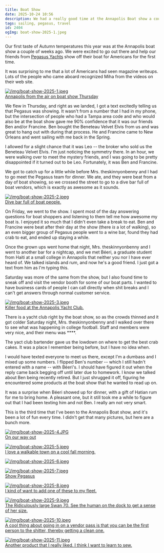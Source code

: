 ```yaml
---
title: Boat Show
date: 2025-10-24 10:56
description: We had a really good time at the Annapolis Boat show a couple of weekends ago.  We got some face time with the Pegasus people, checked out some cool products, ate lots of crab, and stayed out drinking every night.  Longest post I've written in months!
tags: sailing, pegasus, travel
id: 2404
ogImg: boat-show-2025-1.jpeg
---
```

Our first taste of Autumn temperatures this year was at the Annapolis boat show a couple of weeks ago.  We were excited to go out there and help our friends from <a href="" target="_blank">Pegasus Yachts</a> show off their boat for Americans for the first time.

It was surprising to me that a lot of Americans had seen magazine writeups.  Lots of the people who came aboard recognized Miha from the videos on their web site.

<a class="lightview alignright" href="/img/boat-show-2025-1.jpeg" data-lightview-caption="Annapolis from the air on boat show Thursday" data-lightview-group="group1" ><img src="/img/boat-show-2025-1.jpeg" alt="/img/boat-show-2025-1.jpeg"><br><span class="caption">Annapolis from the air on boat show Thursday</span></a>

We flew in Thursday, and right as we landed, I got a text excitedly telling us that Pegasus was showing.  It wasn't from a number that I had in my phone, but the intersection of people who had a Tampa area code and who would also be at the boat show gave me 90% confidence that it was our friends Ben and/or Francine.  Ben bought the Beneteau Velvet Elvis from us and was great to hang out with during that process.  He and Francine came to New Orleans and went sailing with me back in the Spring.

I allowed for a slight chance that it was Leo -- the broker who sold us the Beneteau Velvet Elvis.  I'm just noticing the symmetry there.  In an hour, we were walking over to meet the mystery friends, and I was going to be pretty disappointed if it turned out to be Leo.  Fortunately, it was Ben and Francine.

We got to catch up for a little while before Mrs. theskinnyonbenny and I had to go meet the Pegasus team for dinner.  We ate, and they were beat from a day of boat showing, so we crossed the street to go to a dive bar full of boat vendors, which is exactly as awesome as it sounds.

<a class="lightview alignright" href="/img/boat-show-2025-2.jpeg" data-lightview-caption="Dive bar full of boat people." data-lightview-group="group1" ><img src="/img/boat-show-2025-2.jpeg" alt="/img/boat-show-2025-2.jpeg"><br><span class="caption">Dive bar full of boat people.</span></a>

On Friday, we went to the show.  I spent most of the day answering questions for boat shoppers and listening to them tell me how awesome my boat is.  I enjoyed it so much that I didn't even take a break to eat.  Ben and Francine were beat after their day at the show (there _is_ a lot of walking), so an even bigger group of Pegasus people went to a wine bar, found they had crab to eat, and ended up staying a while.

Once the grown ups went home that night, Mrs. theskinnyonbenny and I went to another bar for a nightcap, and we met Béeri, a graduate student from Haiti at a small college in Annapolis that neither you nor I have ever heard of.  We talked islands and rum, and now he's a good friend.  I just got a text from him as I'm typing this.

Saturday was more of the same from the show, but I also found time to sneak off and visit the vendor booth for some of our boat parts.  I wanted to have business cards of people I can call directly when shit breaks and I can't get answers through normal customer service.

<a class="lightview alignright" href="/img/boat-show-2025-3.jpeg" data-lightview-caption="Killer food at the Annapolis Yacht Club." data-lightview-group="group1" ><img src="/img/boat-show-2025-3.jpeg" alt="/img/boat-show-2025-3.jpeg"><br><span class="caption">Killer food at the Annapolis Yacht Club.</span></a>

There is a yacht club right by the boat show, so as the crowds thinned and it got colder Saturday night, Mrs. theskinnyonbenny and I walked over there to see what was happening in college football.  Staff and members were very nice, and their menu was ****.  

The yact club bartender gave us the lowdown on where to get the best crab cakes.  It was a place I remember being before, but I have no idea when.  

 I would have texted everyone to meet us there, except I'm a dumbass and I mixed up some numbers.  I flipped Ben's number -- which I still hadn't entered with a name -- with Béeri's.  I should have figured it out when the reply came back begging off until later due to homework.  I know we talked about Ben being recently retired.  But I just shrugged it off, figuring he encountered some products at the boat show that he wanted to read up on.
 
 It was a surprise when Béeri showed up for dinner, with a gift of Hatian rum for me to bring home.  A pleasant one, but it still took me a while to figure out that I had been texting him and not Ben.  I really am not very smart.
 
 This is the third time that I've been to the Annapolis Boat show, and it's been a lot of fun every time.  I didn't get that many pictures, but here are a bunch more.
 
<a class="lightview centered" href="/img/boat-show-2025-4.JPG" data-lightview-caption=" On our way out" data-lightview-group="group1"><img src="/img/boat-show-2025-4.JPG" alt="/img/boat-show-2025-4.JPG"><br><span class="caption"> On our way out</span></a>

<a class="lightview centered" href="/img/boat-show-2025-5.jpeg" data-lightview-caption="I love a walkable town on a cool fall morning." data-lightview-group="group1"><img src="/img/boat-show-2025-5.jpeg" alt="/img/boat-show-2025-5.jpeg"><br><span class="caption">I love a walkable town on a cool fall morning.</span></a>

<a class="lightview centered" href="/img/boat-show-2025-6.jpeg" data-lightview-caption="" data-lightview-group="group1"><img src="/img/boat-show-2025-6.jpeg" alt="/img/boat-show-2025-6.jpeg"><br><span class="caption"></span></a>

<a class="lightview centered" href="/img/boat-show-2025-7.jpeg" data-lightview-caption="Show Pegasus" data-lightview-group="group1"><img src="/img/boat-show-2025-7.jpeg" alt="/img/boat-show-2025-7.jpeg"><br><span class="caption">Show Pegasus</span></a>

<a class="lightview centered" href="/img/boat-show-2025-8.jpeg" data-lightview-caption="I kind of want to add one of these to my fleet." data-lightview-group="group1"><img src="/img/boat-show-2025-8.jpeg" alt="/img/boat-show-2025-8.jpeg"><br><span class="caption">I kind of want to add one of these to my fleet.</span></a>

<a class="lightview centered" href="/img/boat-show-2025-9.jpeg" data-lightview-caption="The Ridiculously large Swan 70.  See the human on the dock to get a sense of her size." data-lightview-group="group1"><img src="/img/boat-show-2025-9.jpeg" alt="/img/boat-show-2025-9.jpeg"><br><span class="caption">The Ridiculously large Swan 70.  See the human on the dock to get a sense of her size.</span></a>

<a class="lightview centered" href="/img/boat-show-2025-10.jpeg" data-lightview-caption="A cool thing about going in on a vendor pass is that you can be the first person to the shitter, thereby getting a clean one." data-lightview-group="group1"><img src="/img/boat-show-2025-10.jpeg" alt="/img/boat-show-2025-10.jpeg"><br><span class="caption">A cool thing about going in on a vendor pass is that you can be the first person to the shitter, thereby getting a clean one.</span></a>

<a class="lightview centered" href="/img/boat-show-2025-11.jpeg" data-lightview-caption="Another product that I really liked.  I think I want to learn to sew." data-lightview-group="group1"><img src="/img/boat-show-2025-11.jpeg" alt="/img/boat-show-2025-11.jpeg"><br><span class="caption">Another product that I really liked.  I think I want to learn to sew.</span></a>
